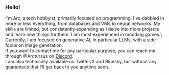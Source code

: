 ### Hello!
I'm Arc, a tech hobbyist, primarily focused on programming. I've dabbled in more or less everything, from databases and VMs to neural networks. 
My skills are limited, but consistently expanding as I delve into more projects and learn new things for them. I am most experienced in modding games.\ 
Currently, I am focused on generative AI, in particular LLMs, with a side focus on image generation.\
If you want to contact me for any particular purpose, you can reach me through @Arctursus on [Discord](https://www.discord.com).\
I am also technically available on Twitter/X and Bluesky, but without any guarantees that I'll get back to you anytime soon.
<!--
**Arctursus12/Arctursus12** is a ✨ _special_ ✨ repository because its `README.md` (this file) appears on your GitHub profile.

Here are some ideas to get you started:

- 🔭 I’m currently working on ...
- 🌱 I’m currently learning ...
- 👯 I’m looking to collaborate on ...
- 🤔 I’m looking for help with ...
- 💬 Ask me about ...
- 📫 How to reach me: ...
- 😄 Pronouns: ...
- ⚡ Fun fact: ...
-->
